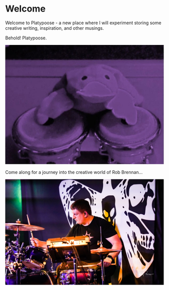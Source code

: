 # Welcome

Welcome to Platypoose - a new place where I will experiment storing some creative writing, inspiration, and other musings.

Behold! Platypoose.

![assets/platypoose/platypoose.jpeg](assets/platypoose/platypoose.jpeg)

Come along for a journey into the creative world of Rob Brennan...

![assets/profile/20220312-rob-at-tony-vs.jpeg](assets/profile/20220312-rob-at-tony-vs.jpeg)
